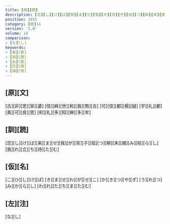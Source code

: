 ```yaml
---
title: [相][聞]
description: [恋][し][け][ば][来][ま][せ][我][が][背][子][垣][つ][柳][末][摘][み][枯][ら][し][我][れ][立][ち][待][た][む]
position: 3455
category: [巻]14
version: '1.0'
volume: 14
comparison:
- [な][し]
keywords:
- [東][歌]
- [相][聞]
- [女][歌]
- [恋][情]
- [植][物]
---
```


## [原][文]

[古][非][思][家][婆] [伎][麻][世][和][我][勢][古] [可][伎][都][楊][疑] [宇][礼][都][美][可][良][思] [和][礼][多][知][麻][多][牟]

## [訓][読]

[恋][し][け][ば][来][ま][せ][我][が][背][子][垣][つ][柳][末][摘][み][枯][ら][し][我][れ][立][ち][待][た][む]

## [仮][名]

[こ][ひ][し][け][ば] [き][ま][せ][わ][が][せ][こ] [か][き][つ][や][ぎ] [う][れ][つ][み][か][ら][し] [わ][れ][た][ち][ま][た][む]

## [左][注]

[な][し]
